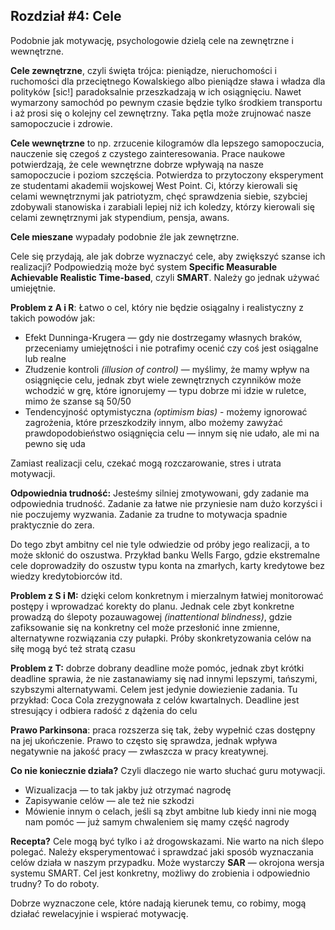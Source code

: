 ## Rozdział #4: Cele

Podobnie jak motywację, psychologowie dzielą cele na zewnętrzne i wewnętrzne.

**Cele zewnętrzne**, czyli święta trójca: pieniądze, nieruchomości i ruchomości dla przeciętnego Kowalskiego albo
pieniądze sława i władza dla polityków [sic!] paradoksalnie przeszkadzają w ich osiągnięciu. Nawet wymarzony samochód po
pewnym czasie będzie tylko środkiem transportu i aż prosi się o kolejny cel zewnętrzny. Taka pętla może zrujnować nasze
samopoczucie i zdrowie.

**Cele wewnętrzne** to np. zrzucenie kilogramów dla lepszego samopoczucia, nauczenie się czegoś z czystego
zainteresowania. Prace naukowe potwierdzają, że cele wewnętrzne dobrze wpływają na nasze samopoczucie i poziom
szczęścia. Potwierdza to przytoczony eksperyment ze studentami akademii wojskowej West Point. Ci, którzy kierowali się
celami wewnętrznymi jak patriotyzm, chęć sprawdzenia siebie, szybciej zdobywali stanowiska i zarabiali lepiej niż ich
koledzy, którzy kierowali się celami zewnętrznymi jak stypendium, pensja, awans.

**Cele mieszane** wypadały podobnie źle jak zewnętrzne.

Cele się przydają, ale jak dobrze wyznaczyć cele, aby zwiększyć szanse ich realizacji? Podpowiedzią może być system
**Specific Measurable Achievable Realistic Time-based**, czyli **SMART**. Należy go jednak używać umiejętnie.

**Problem z A i R**: Łatwo o cel, który nie będzie osiągalny i realistyczny z takich powodów jak:

* Efekt Dunninga-Krugera — gdy nie dostrzegamy własnych braków, przeceniamy umiejętności i nie potrafimy ocenić czy coś
  jest osiągalne lub realne
* Złudzenie kontroli _(illusion of control)_ — myślimy, że mamy wpływ na osiągnięcie celu, jednak zbyt wiele
  zewnętrznych
  czynników może wchodzić w grę, które ignorujemy — typu dobrze mi idzie w ruletce, mimo że szanse są 50/50
* Tendencyjność optymistyczna _(optimism bias)_ - możemy ignorować zagrożenia, które przeszkodziły innym, albo możemy
  zawyżać prawdopodobieństwo osiągnięcia celu — innym się nie udało, ale mi na pewno się uda

Zamiast realizacji celu, czekać mogą rozczarowanie, stres i utrata motywacji.

**Odpowiednia trudność:** Jesteśmy silniej zmotywowani, gdy zadanie ma odpowiednia trudność. Zadanie za łatwe nie
przyniesie nam dużo korzyści i nie poczujemy wyzwania. Zadanie za trudne to motywacja spadnie praktycznie do zera.

Do tego zbyt ambitny cel nie tyle odwiedzie od próby jego realizacji, a to może skłonić do oszustwa. Przykład banku
Wells Fargo, gdzie ekstremalne cele doprowadziły do oszustw typu konta na zmarłych, karty kredytowe bez wiedzy
kredytobiorców itd.

**Problem z S i M:** dzięki celom konkretnym i mierzalnym łatwiej monitorować postępy i wprowadzać korekty do planu.
Jednak cele zbyt konkretne prowadzą do ślepoty pozauwagowej _(inattentional blindness)_, gdzie zafiksowanie się na
konkretny cel może przesłonić inne zmienne, alternatywne rozwiązania czy pułapki. Próby
skonkretyzowania celów na siłę mogą być też stratą czasu

**Problem z T:** dobrze dobrany deadline może pomóc, jednak zbyt krótki deadline sprawia, że nie zastanawiamy się nad
innymi lepszymi, tańszymi, szybszymi alternatywami. Celem jest jedynie dowiezienie zadania. Tu przykład: Coca Cola
zrezygnowała z celów kwartalnych. Deadline jest stresujący i odbiera radość z dążenia do celu

**Prawo Parkinsona**: praca rozszerza się tak, żeby wypełnić czas dostępny na jej ukończenie. Prawo to często się
sprawdza, jednak wpływa negatywnie na jakość pracy — zwłaszcza w pracy kreatywnej.

**Co nie koniecznie działa?** Czyli dlaczego nie warto słuchać guru motywacji.

* Wizualizacja — to tak jakby już otrzymać nagrodę
* Zapisywanie celów — ale też nie szkodzi
* Mówienie innym o celach, jeśli są zbyt ambitne lub kiedy inni nie mogą nam pomóc — już samym chwaleniem się mamy część
  nagrody

**Recepta?** Cele mogą być tylko i aż drogowskazami. Nie warto na nich ślepo polegać. Należy eksperymentować i sprawdzać
jaki sposób wyznaczania celów działa w naszym przypadku. Może wystarczy **SAR** — okrojona wersja systemu SMART. Cel
jest konkretny, możliwy do zrobienia i odpowiednio trudny? To do roboty.

Dobrze wyznaczone cele, które nadają kierunek temu, co robimy, mogą działać rewelacyjnie i wspierać motywację.
